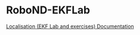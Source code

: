 
# RoboND-EKFLab

<a href="https://github.com/amancodeblast/robotic_ws/blob/master/assests/readme/EKF.md" name="p2_code">Localisation (EKF Lab and exercises) Documentation</a>




